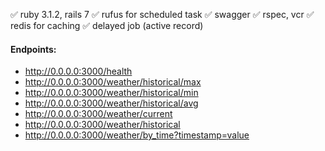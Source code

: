 ✅ ruby 3.1.2, rails 7
✅ rufus for scheduled task
✅ swagger
✅ rspec, vcr
✅ redis for caching
✅ delayed job (active record)

#### Endpoints:
- http://0.0.0.0:3000/health
- http://0.0.0.0:3000/weather/historical/max
- http://0.0.0.0:3000/weather/historical/min
- http://0.0.0.0:3000/weather/historical/avg
- http://0.0.0.0:3000/weather/current
- http://0.0.0.0:3000/weather/historical
- http://0.0.0.0:3000/weather/by_time?timestamp=value